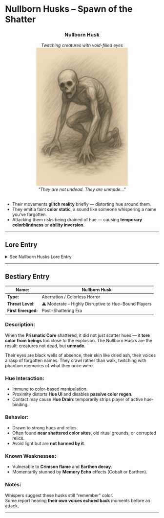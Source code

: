
# Nullborn Husks – Spawn of the Shatter

<div align="center">
  <h3>Nullborn Husk</h3>
  <i>Twitching creatures with void-filled eyes</i></br>
  <img src="../../assets/monsters/nullborn-husk.png" alt="Nullborn Husk" width="300">
  </br><i>"They are not undead. They are unmade..."</i></br></br>
</div>

- Their movements **glitch reality** briefly — distorting hue around them.
- They emit a faint **color static**, a sound like someone whispering a name you've forgotten.
- Attacking them risks being drained of hue — causing **temporary colorblindness** or **ability inversion**.

---

## Lore Entry

<details><summary>See Nullborn Husks Lore Entry</summary>

#### Lore Entry: From the Scroll of [placeholder], Last Verdant Archivist

> *“I write this in root-ink, though I know not if ink can hold what I must say.”*  

> *They came after the Core broke — crawling things, 
> pale and featureless, like clay left out too long. 
> But they were not blank. No… they were hollowed. 
> I watched a beast shudder and fall, not from wound, 
> but from forgetting itself entirely.*

> *One touched my companion, and in an instant her eyes dimmed. 
> She forgot her name. Forgot mine. 
> When I wept for her, the husk smiled. 
> It had taken something — not her blood, not her life, but her hue.*

> *I believe they were once like us. Carriers of color. 
> When the Prism ruptured, they were caught in the lightless tide that followed 
> — and in that moment, they were rewritten by absence.*

> *We call them **Nullborn**, but that name is a mercy. They are not born. 
> They are what’s left when all birth, all memory, all color has bled out.*

> *If you see one, do not speak. They remember sounds. 
> If you feel yourself forgetting, run. 
> And if you hear your name from their mouths — it is already too late.*

> *— [placeholder], on the eve of the Tyrian Eclipse*
</details>

---

## Bestiary Entry

<!-- <details><summary>See Nullborn Husks Bestiary Entry</summary> -->

| **Name:**          | Nullborn Husk                                       |
| ------------------ | --------------------------------------------------- |
| **Type:**          | Aberration / Colorless Horror                       |
| **Threat Level:**  | ⚠️ Moderate – Highly Disruptive to Hue-Bound Players |
| **First Emerged:** | Post-Shattering Era                                 |

### Description:  
When the **Prismatic Core** shattered, 
it did not just scatter hues — it **tore color from beings** too close to the explosion. 
The Nullborn Husks are the result: creatures not dead, but **unmade**.  

Their eyes are black wells of absence, 
their skin like dried ash, their voices a rasp of forgotten names. 
They crawl rather than walk, twitching with phantom memories of what they once were.

### Hue Interaction:
- Immune to color-based manipulation.
- Proximity distorts **Hue UI** and disables **passive color regen**.
- Contact may cause **Hue Drain**: temporarily strips player of active hue-binding.

### Behavior:
- Drawn to strong hues and relics.
- Often found **near shattered color sites**, old ritual grounds, or corrupted relics.
- Avoid light but are **not harmed by it**.

### Known Weaknesses:
- Vulnerable to **Crimson flame** and **Earthen decay**.
- Momentarily stunned by **Memory Echo** effects (Cobalt or Earthen).

### Notes:  
Whispers suggest these husks still "remember" color.  
Some report hearing **their own voices echoed back** moments before an attack.
<!-- </details> -->

---

<!-- ## Lore

When the **Prismatic Core shattered**, it did more than rupture reality 
— it bled color into the world and **ripped it from other things**.  
From the cracks where color fled, **the Null was born** — not a hue, but a hunger.  
These crawling horrors, known as **Nullborn Husks**, are its first children.  

Once people — sages, soldiers, even flora touched by hue — 
these creatures were caught too close to the Core’s explosion.  
As color was torn from their being, **they hollowed**.  
Their flesh did not rot, but **dimmed**.  
Their eyes did not close, but opened wide — and stayed that way, 
filled with **void where once there was soul**.  

Now they slither through places where hues once danced, 
drawn to **color like moths to flame**, twitching in silent pain.  
They don't feed on flesh. They feed on **essence — memory, identity, and light**.

--- -->
